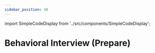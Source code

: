 ```yaml
---
sidebar_position: 48
---
```


import SimpleCodeDisplay from '../src/components/SimpleCodeDisplay';

# Behavioral Interview (Prepare)
